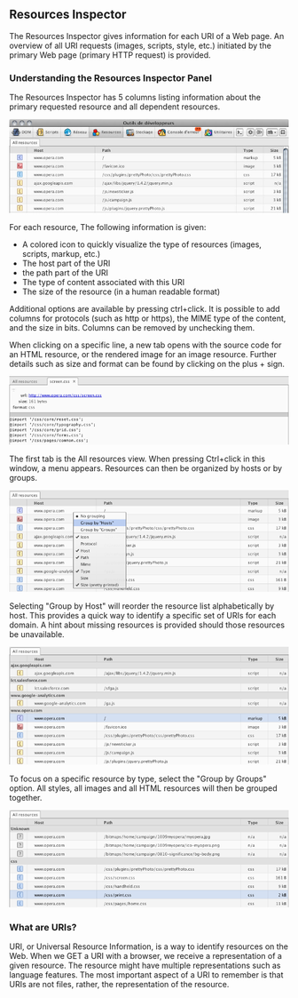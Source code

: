 ## Resources Inspector

The Resources Inspector gives information for each URI of a Web page. An overview of all URI requests (images, scripts, style, etc.) initiated by the primary Web page (primary HTTP request) is provided.

### Understanding the Resources Inspector Panel

The Resources Inspector has 5 columns listing information about the primary requested resource and all dependent resources.

![Resource View](img/resource-view.png)

For each resource, The following information is given:

* A colored icon to quickly visualize the type of resources (images, scripts, markup, etc.)
* The host part of the URI
* the path part of the URI
* The type of content associated with this URI
* The size of the resource (in a human readable format)

Additional options are available by pressing ctrl+click. It is possible to add columns for protocols (such as http or https), the MIME type of the content, and the size in bits. Columns can be removed by unchecking them.  

When clicking on a specific line, a new tab opens with the source code for an HTML resource, or the rendered image for an image resource. Further details such as size and format can be found by clicking on the plus + sign. 

![Resource Detail Expand](img/resource-detail-expand.png)

The first tab is the All resources view. When pressing Ctrl+click in this window, a menu appears. Resources can then be organized by hosts or by groups.

![Resource Grouping Opt](img/resource-grouping-opt.png)

Selecting "Group by Host" will reorder the resource list alphabetically by host. This provides a quick way to identify a specific set of URIs for each domain. A hint about missing resources is provided should those resources be unavailable.

![Resource By Host](img/resource-by-host.png)

To focus on a specific resource by type, select the "Group by Groups" option. All styles, all images and all HTML resources will then be grouped together.

![Resource By Type](img/resource-by-type.png)

### What are URIs?

URI, or Universal Resource Information, is a way to identify resources on the Web. When we GET a URI with a browser, we receive a representation of a given resource. The resource might have multiple representations such as language features. The most important aspect of a URI to remember is that URIs are not files, rather, the representation of the resource.


